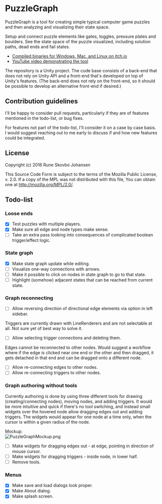 # PuzzleGraph #

PuzzleGraph is a tool for creating simple typical computer game puzzles and then analyzing and visualizing their state space.

Setup and connect puzzle elements like gates, toggles, pressure plates and boulders. See the state space of the puzzle visualized, including solution paths, dead ends and fail states.

* [Compiled binaries for Windows, Mac, and Linux on itch.io](https://runevision.itch.io/puzzlegraph)
* [YouTube video demonstrating the tool](https://youtu.be/NeTjbfAbNyA)

The repository is a Unity project. The code base consists of a back-end that does not rely on Unity API and a front-end that's developed on top of Unity's features. (The back-end does not rely on the front-end, so it should be possible to develop an alternative front-end if desired.)

## Contribution guidelines ##

I'll be happy to consider pull requests, particularly if they are of features mentioned in the todo-list, or bug fixes.

For features not part of the todo-list, I'll consider it on a case by case basis. I would suggest reaching out to me early to discuss if and how new features could be integrated.

## License ##

Copyright (c) 2016 Rune Skovbo Johansen

This Source Code Form is subject to the terms of the Mozilla Public License, v. 2.0. If a copy of the MPL was not distributed with this file, You can obtain one at http://mozilla.org/MPL/2.0/.

## Todo-list ##

### Loose ends ###

- [x] Test puzzles with multiple players.
- [x] Make sure all edge and node types make sense.
- [ ] Take an extra pass looking into consequences of complicated boolean trigger/effect logic.

### State graph ###

- [x] Make state graph update while editing.
- [ ] Visualize one-way connections with arrows.
- [ ] Make it possible to click on nodes in state graph to go to that state.
- [ ] Highlight (somehow) adjacent states that can be reached from current state.

### Graph reconnecting ###

- [ ] Allow reversing direction of directional edge elements via option in left sidebar.

Triggers are currently drawn with LineRenderers and are not selectable at all.
Not sure yet of best way to solve it.

- [ ] Allow selecting trigger connections and deleting them.

Edges cannot be reconnected to other nodes. Would suggest a workflow where
if the edge is clicked near one end or the other and then dragged,
it gets detached in that end and can be dragged onto a different node.

- [ ] Allow re-connecting edges to other nodes.
- [ ] Allow re-connecting triggers to other nodes.

### Graph authoring without tools ###

Currently authoring is done by using three different tools for drawing
(creating/connecting nodes), moving nodes, and adding triggers.
It would be more intuitive and quick if there's no tool switching,
and instead small widgets over the hovered node allow dragging edges
out and adding triggers. The widgets would appear for one node at a
time only, when the cursor is within a given radius of the node.

Mockup:  
![PuzzleGraphMockup.png](https://bitbucket.org/repo/7o5q86/images/2094539977-PuzzleGraphMockup.png)

- [ ] Make widgets for dragging edges out - at edge, pointing in direction of mouse cursor.
- [ ] Make widgets for dragging triggers - inside node, in lower half.
- [ ] Remove tools.

### Menus ###

- [x] Make save and load dialogs look proper.
- [x] Make About dialog.
- [x] Make splash screen.